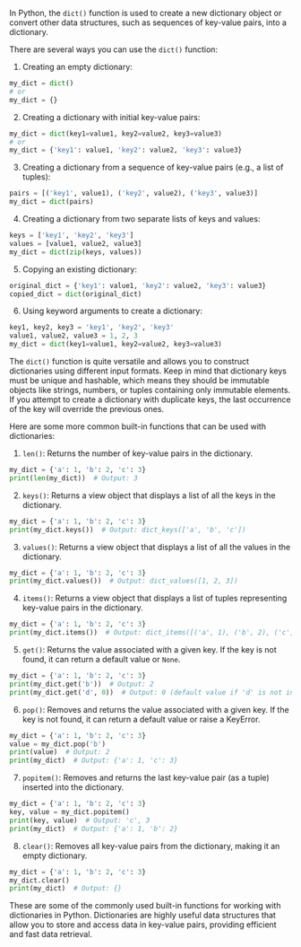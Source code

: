 In Python, the `dict()` function is used to create a new dictionary object or convert other data structures, such as sequences of key-value pairs, into a dictionary.

There are several ways you can use the `dict()` function:

1. Creating an empty dictionary:
```python
my_dict = dict()
# or
my_dict = {}
```

2. Creating a dictionary with initial key-value pairs:
```python
my_dict = dict(key1=value1, key2=value2, key3=value3)
# or
my_dict = {'key1': value1, 'key2': value2, 'key3': value3}
```

3. Creating a dictionary from a sequence of key-value pairs (e.g., a list of tuples):
```python
pairs = [('key1', value1), ('key2', value2), ('key3', value3)]
my_dict = dict(pairs)
```

4. Creating a dictionary from two separate lists of keys and values:
```python
keys = ['key1', 'key2', 'key3']
values = [value1, value2, value3]
my_dict = dict(zip(keys, values))
```

5. Copying an existing dictionary:
```python
original_dict = {'key1': value1, 'key2': value2, 'key3': value3}
copied_dict = dict(original_dict)
```

6. Using keyword arguments to create a dictionary:
```python
key1, key2, key3 = 'key1', 'key2', 'key3'
value1, value2, value3 = 1, 2, 3
my_dict = dict(key1=value1, key2=value2, key3=value3)
```

The `dict()` function is quite versatile and allows you to construct dictionaries using different input formats. Keep in mind that dictionary keys must be unique and hashable, which means they should be immutable objects like strings, numbers, or tuples containing only immutable elements. If you attempt to create a dictionary with duplicate keys, the last occurrence of the key will override the previous ones.


Here are some more common built-in functions that can be used with dictionaries:

1. `len()`: Returns the number of key-value pairs in the dictionary.

```python
my_dict = {'a': 1, 'b': 2, 'c': 3}
print(len(my_dict))  # Output: 3
```

2. `keys()`: Returns a view object that displays a list of all the keys in the dictionary.

```python
my_dict = {'a': 1, 'b': 2, 'c': 3}
print(my_dict.keys())  # Output: dict_keys(['a', 'b', 'c'])
```

3. `values()`: Returns a view object that displays a list of all the values in the dictionary.

```python
my_dict = {'a': 1, 'b': 2, 'c': 3}
print(my_dict.values())  # Output: dict_values([1, 2, 3])
```

4. `items()`: Returns a view object that displays a list of tuples representing key-value pairs in the dictionary.

```python
my_dict = {'a': 1, 'b': 2, 'c': 3}
print(my_dict.items())  # Output: dict_items([('a', 1), ('b', 2), ('c', 3)])
```

5. `get()`: Returns the value associated with a given key. If the key is not found, it can return a default value or `None`.

```python
my_dict = {'a': 1, 'b': 2, 'c': 3}
print(my_dict.get('b'))  # Output: 2
print(my_dict.get('d', 0))  # Output: 0 (default value if 'd' is not in the dictionary)
```

6. `pop()`: Removes and returns the value associated with a given key. If the key is not found, it can return a default value or raise a KeyError.

```python
my_dict = {'a': 1, 'b': 2, 'c': 3}
value = my_dict.pop('b')
print(value)  # Output: 2
print(my_dict)  # Output: {'a': 1, 'c': 3}
```

7. `popitem()`: Removes and returns the last key-value pair (as a tuple) inserted into the dictionary.

```python
my_dict = {'a': 1, 'b': 2, 'c': 3}
key, value = my_dict.popitem()
print(key, value)  # Output: 'c', 3
print(my_dict)  # Output: {'a': 1, 'b': 2}
```

8. `clear()`: Removes all key-value pairs from the dictionary, making it an empty dictionary.

```python
my_dict = {'a': 1, 'b': 2, 'c': 3}
my_dict.clear()
print(my_dict)  # Output: {}
```

These are some of the commonly used built-in functions for working with dictionaries in Python. Dictionaries are highly useful data structures that allow you to store and access data in key-value pairs, providing efficient and fast data retrieval.
